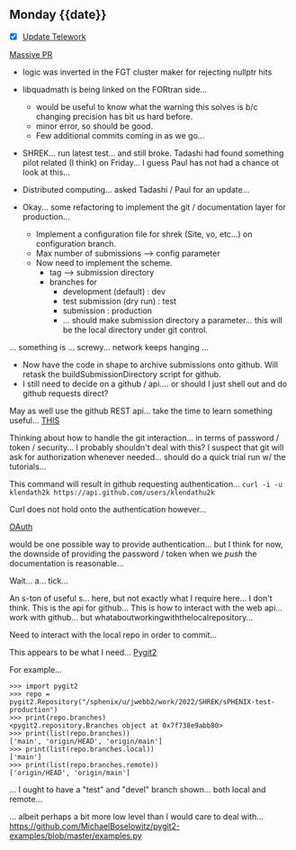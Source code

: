 ## Monday {{date}}

- [x] [Update Telework](https://docs.google.com/spreadsheets/d/16AZZBiKL1s6eGgH2KFiJPnD8-TjRsC0HYy4Qdmbr358/edit#gid=0)

[Massive PR](https://github.com/star-bnl/star-sw/pull/366)
- logic was inverted in the FGT cluster maker for rejecting nullptr hits
- libquadmath is being linked on the FORtran side...
	- would be useful to know what the warning this solves is b/c changing precision has bit us hard before.
	- minor error, so should be good.
	- Few additional commits coming in as we go... 

- SHREK... run latest test... and still broke.  Tadashi had found something pilot related (I think) on Friday... I guess Paul has not had a chance ot look at this...

- Distributed computing... asked Tadashi / Paul for an update... 

- Okay... some refactoring to implement the git / documentation layer for production...
	- Implement a configuration file for shrek  (Site, vo, etc...) on configuration branch.
	- Max number of submissions --> config parameter
	- Now need to implement the scheme.
		- tag --> submission directory
		- branches for
			- development (default) : dev
			- test submission (dry run) : test
			- submission : production
			- ... should make submission directory a parameter...  this will be the local directory under git control.

... something is ... screwy... network keeps hanging ...

- Now have the code in shape to archive submissions onto github.  Will retask the buildSubmissionDirectory script for github.  
- I still need to decide on a github / api.... or should I just shell out and do github requests direct?

May as well use the github REST api... take the time to learn something useful...
[THIS](https://docs.github.com/en/rest/guides/getting-started-with-the-rest-api)

Thinking about how to handle the git interaction... in terms of password / token / security... I probably shouldn't deal with this?  I suspect that git will ask for authorization whenever needed... should do a quick trial run w/ the tutorials...

This command will result in github requesting authentication...
`curl -i -u klendath2k https://api.github.com/users/klendathu2k`

Curl does not hold onto the authentication however...

[OAuth](https://docs.github.com/en/developers/apps/building-oauth-apps)

would be one possible way to provide authentication... but I think for now, the downside of providing the password / token when we *push* the documentation is reasonable...

Wait... a... tick...

An s-ton of useful s... here, but not exactly what I require here... I don't think.  This is the api for github...  This is how to interact with the web api... work with github... but whataboutworkingwiththelocalrepository...

Need to interact with the local repo in order to commit...

This appears to be what I need...
[Pygit2](https://www.pygit2.org/recipes.html)

For example...
```
>>> import pygit2
>>> repo = pygit2.Repository("/sphenix/u/jwebb2/work/2022/SHREK/sPHENIX-test-production")
>>> print(repo.branches)
<pygit2.repository.Branches object at 0x7f738e9abb80>
>>> print(list(repo.branches))
['main', 'origin/HEAD', 'origin/main']
>>> print(list(repo.branches.local))
['main']
>>> print(list(repo.branches.remote))
['origin/HEAD', 'origin/main']
```

... I ought to have a "test" and "devel" branch shown... both local and remote...

... albeit perhaps a bit more low level than I would care to deal with...
https://github.com/MichaelBoselowitz/pygit2-examples/blob/master/examples.py







